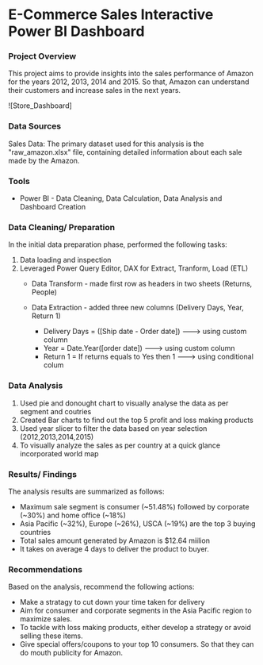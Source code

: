 # E-Commerce Sales Interactive Power BI Dashboard

### Project Overview
This project aims to provide insights into the sales performance of Amazon for the years 2012, 2013, 2014 and 2015. So that, Amazon can understand their customers and increase sales in the next years. 




![Store_Dashboard] 

### Data Sources
Sales Data: The primary dataset used for this analysis is the "raw_amazon.xlsx" file, containing detailed information about each sale made by the Amazon.
### Tools
- Power BI - Data Cleaning, Data Calculation, Data Analysis and Dashboard Creation
  
### Data Cleaning/ Preparation
In the initial data preparation phase, performed the following tasks:
1. Data loading and inspection
2. Leveraged Power Query Editor, DAX for Extract, Tranform, Load (ETL)
   - Data Transform - made first row as headers in two sheets (Returns, People)
   - Data Extraction - added three new columns (Delivery Days, Year, Return 1)
  
     - Delivery Days = ([Ship date - Order date]) ---> using custom column
     - Year = Date.Year([order date]) ---> using custom column
     -  Return 1 = If returns equals to Yes then 1 ---> using conditional colum
       
   


### Data Analysis
1. Used pie and donought chart to  visually analyse the data as per segment and coutries
2. Created Bar charts to find out the top 5 profit and loss making products
3. Used year slicer to filter the data based on year selection (2012,2013,2014,2015)
4. To visually analyze the sales as per country at a quick glance incorporated world map

### Results/ Findings

The analysis results are summarized as follows:
- Maximum sale segment is consumer (~51.48%) followed by corporate (~30%) and home office (~18%)
- Asia Pacific (~32%), Europe (~26%), USCA (~19%) are the top 3 buying countries
- Total sales amount generated by Amazon is $12.64 miilion
- It takes on average 4 days to deliver the product to buyer.

### Recommendations
Based on the analysis, recommend the following actions:
  -  Make a stratagy to cut down your time taken for delivery
  -  Aim for consumer and corporate segments in the Asia Pacific region to maximize sales.
  - To tackle with loss making products, either develop a strategy or avoid selling these items.
  - Give special offers/coupons to your top 10 consumers. So that they can do mouth publicity for Amazon.

    
